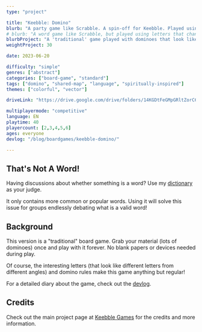 ```yaml
---
type: "project"

title: "Keebble: Domino"
blurb: "A party game like Scrabble. A spin-off for Keebble. Played using dominoes and a special font where each letter is ... multiple letters."
# blurb: "A word game like Scrabble, but played using letters that change when viewed from different directions. A domino-based entry in the [Keebble Games](/keebble-games/)"
blurbProject: "A 'traditional' game played with dominoes that look like different letters from different sides. Print and cut once, play however often you want."
weightProject: 30

date: 2023-06-20

difficulty: "simple"
genres: ["abstract"]
categories: ["board-game", "standard"]
tags: ["domino", "shared-map", "language", "spiritually-inspired"]
themes: ["colorful", "vector"]

driveLink: "https://drive.google.com/drive/folders/14KGDtFeGMpGRltZorC6shHr3pYXGk5MQ"

multiplayermode: "competitive"
language: EN
playtime: 40
playercount: [2,3,4,5,6]
ages: everyone
devlog: "/blog/boardgames/keebble-domino/"

---
```


## That's Not A Word!

Having discussions about whether something is a word? Use my [dictionary](/tools/dictionary) as your judge.

It only contains more common or popular words. Using it will solve this issue for groups endlessly debating what is a valid word!

## Background

This version is a "traditional" board game. Grab your material (lots of dominoes) once and play with it forever. No blank papers or devices needed during play.

Of course, the interesting letters (that look like different letters from different angles) and domino rules make this game anything but regular!

For a detailed diary about the game, check out the [devlog](/blog/boardgames/keebble-domino).

## Credits

Check out the main project page at [Keebble Games](/keebble-games/) for the credits and more information.

